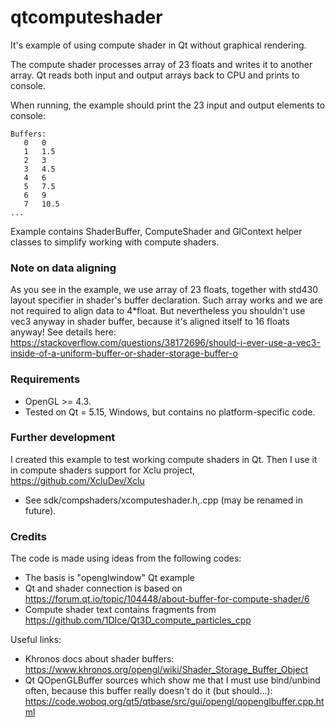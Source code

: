 # qtcomputeshader
It's example of using compute shader in Qt without graphical rendering.

The compute shader processes array of 23 floats and writes it to another array. 
Qt reads both input and output arrays back to CPU and prints to console.

When running, the example should print the 23 input and output elements to console:

```console
Buffers: 
   0   0
   1   1.5
   2   3
   3   4.5
   4   6
   5   7.5
   6   9
   7   10.5
...
```

Example contains ShaderBuffer, ComputeShader and GlContext helper classes 
to simplify working with compute shaders.

### Note on data aligning
As you see in the example, we use array of 23 floats, together with std430 layout specifier 
in shader's buffer declaration.
Such array works and we are not required to align data to 4*float.
But nevertheless you shouldn't use vec3 anyway in shader buffer, 
because it's aligned itself to 16 floats anyway!
See details here:
https://stackoverflow.com/questions/38172696/should-i-ever-use-a-vec3-inside-of-a-uniform-buffer-or-shader-storage-buffer-o


### Requirements

* OpenGL >= 4.3.
* Tested on Qt = 5.15, Windows, but contains no platform-specific code.

### Further development

I created this example to test working compute shaders in Qt.
Then I use it in compute shaders support for Xclu project,
https://github.com/XcluDev/Xclu
- See sdk/compshaders/xcomputeshader.h,.cpp (may be renamed in future).

### Credits
The code is made using ideas from the following codes:
* The basis is "openglwindow" Qt example
* Qt and shader connection is based on https://forum.qt.io/topic/104448/about-buffer-for-compute-shader/6
* Compute shader text contains fragments from https://github.com/1DIce/Qt3D_compute_particles_cpp

Useful links:
* Khronos docs about shader buffers: https://www.khronos.org/opengl/wiki/Shader_Storage_Buffer_Object
* Qt QOpenGLBuffer sources which show me that I must use bind/unbind often, because this buffer really doesn't do it (but should...):
https://code.woboq.org/qt5/qtbase/src/gui/opengl/qopenglbuffer.cpp.html